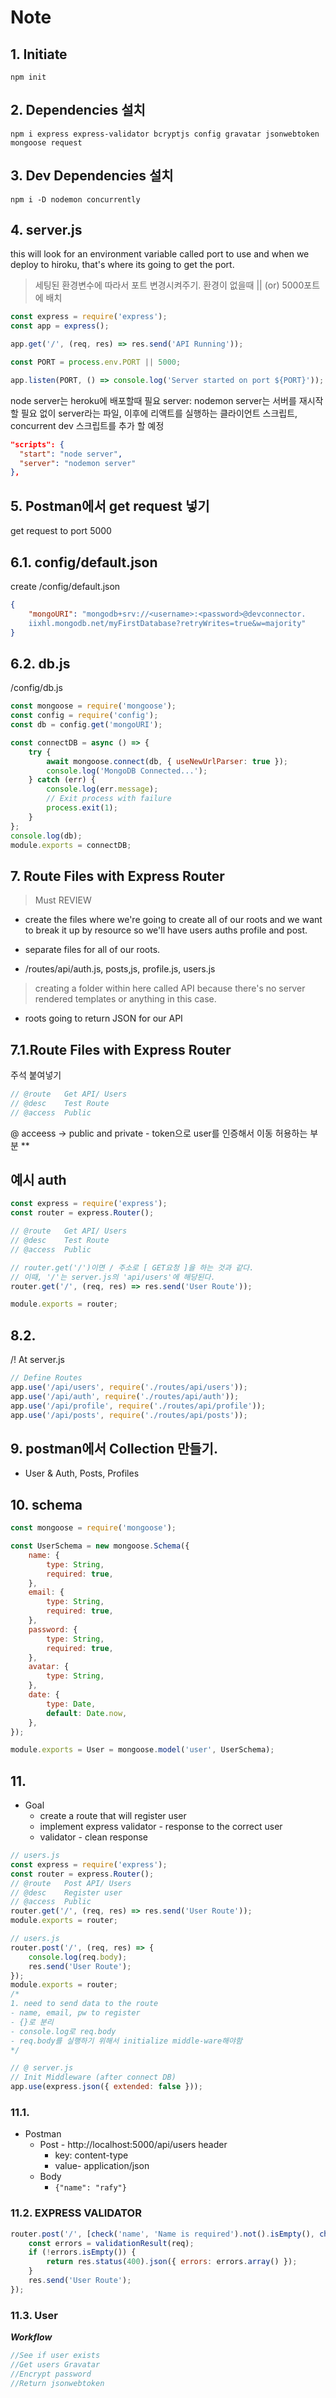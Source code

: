 # Note

## 1. Initiate

```shell
npm init
```

## 2. Dependencies 설치

```shell
npm i express express-validator bcryptjs config gravatar jsonwebtoken mongoose request
```

## 3. Dev Dependencies 설치

```shell
npm i -D nodemon concurrently
```

## 4. server.js

this will look for an environment variable called port to use and when we deploy to hiroku, that's where its going to get the port.

> 세팅된 환경변수에 따라서 포트 변경시켜주기. 환경이 없을때 || (or) 5000포트에 배치

```javascript
const express = require('express');
const app = express();

app.get('/', (req, res) => res.send('API Running'));

const PORT = process.env.PORT || 5000;

app.listen(PORT, () => console.log('Server started on port ${PORT}'));
```

node server는 heroku에 배포할때 필요
server: nodemon server는 서버를 재시작할 필요 없이 server라는 파일,
이후에 리액트를 실행하는 클라이언트 스크립트, concurrent dev 스크립트를 추가 할 예정

```json
"scripts": {
  "start": "node server",
  "server": "nodemon server"
},
```

## 5. Postman에서 get request 넣기

get request to port 5000

## 6.1. config/default.json

create /config/default.json

```json
{
    "mongoURI": "mongodb+srv://<username>:<password>@devconnector.
    iixhl.mongodb.net/myFirstDatabase?retryWrites=true&w=majority"
}
```

## 6.2. db.js

/config/db.js

```javascript
const mongoose = require('mongoose');
const config = require('config');
const db = config.get('mongoURI');

const connectDB = async () => {
	try {
		await mongoose.connect(db, { useNewUrlParser: true });
		console.log('MongoDB Connected...');
	} catch (err) {
		console.log(err.message);
		// Exit process with failure
		process.exit(1);
	}
};
console.log(db);
module.exports = connectDB;
```

## 7. Route Files with Express Router

> Must REVIEW

- create the files where we're going to create all of our roots and we want to break it up by resource so we'll have users auths profile and post.

- separate files for all of our roots.

- /routes/api/auth.js, posts,js, profile.js, users.js

> creating a folder within here called API because there's no server rendered templates or anything in this case.

- roots going to return JSON for our API

## 7.1.Route Files with Express Router

주석 붙여넣기

```javascript
// @route   Get API/ Users
// @desc    Test Route
// @access  Public
```

@ acceess -> public and private - token으로 user를 인증해서 이동 허용하는 부분 \*\*

## 예시 auth

```javascript
const express = require('express');
const router = express.Router();

// @route   Get API/ Users
// @desc    Test Route
// @access  Public

// router.get('/')이면 / 주소로 [ GET요청 ]을 하는 것과 같다.
// 이때, '/'는 server.js의 'api/users'에 해당된다.
router.get('/', (req, res) => res.send('User Route'));

module.exports = router;
```

## 8.2.

/! At server.js

```javascript
// Define Routes
app.use('/api/users', require('./routes/api/users'));
app.use('/api/auth', require('./routes/api/auth'));
app.use('/api/profile', require('./routes/api/profile'));
app.use('/api/posts', require('./routes/api/posts'));
```

## 9. postman에서 Collection 만들기.

- User & Auth, Posts, Profiles

## 10. schema

```javascript
const mongoose = require('mongoose');

const UserSchema = new mongoose.Schema({
	name: {
		type: String,
		required: true,
	},
	email: {
		type: String,
		required: true,
	},
	password: {
		type: String,
		required: true,
	},
	avatar: {
		type: String,
	},
	date: {
		type: Date,
		default: Date.now,
	},
});

module.exports = User = mongoose.model('user', UserSchema);
```

## 11.

- Goal
  - create a route that will register user
  - implement express validator - response to the correct user
  - validator - clean response

```javascript
// users.js
const express = require('express');
const router = express.Router();
// @route   Post API/ Users
// @desc    Register user
// @access  Public
router.get('/', (req, res) => res.send('User Route'));
module.exports = router;
```

```javascript
// users.js
router.post('/', (req, res) => {
	console.log(req.body);
	res.send('User Route');
});
module.exports = router;
/*
1. need to send data to the route
- name, email, pw to register
- {}로 분리
- console.log로 req.body
- req.body를 실행하기 위해서 initialize middle-ware해야함
*/
```

```javascript
// @ server.js
// Init Middleware (after connect DB)
app.use(express.json({ extended: false }));
```

### 11.1.

- Postman
  - Post - http://localhost:5000/api/users
    header
    - key: content-type
    - value- application/json
  - Body
    - `{"name": "rafy"}`

### 11.2. EXPRESS VALIDATOR

```javascript
router.post('/', [check('name', 'Name is required').not().isEmpty(), check('email', 'please include a valid email').isEmail(), check('password', 'Please enter a password with 6 or more characters').isLength({ min: 6 })], (req, res) => {
	const errors = validationResult(req);
	if (!errors.isEmpty()) {
		return res.status(400).json({ errors: errors.array() });
	}
	res.send('User Route');
});
```

### 11.3. User

**_Workflow_**

```javascript
//See if user exists
//Get users Gravatar
//Encrypt password
//Return jsonwebtoken
```
